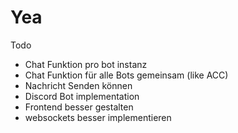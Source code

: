 # Yea

Todo

- Chat Funktion pro bot instanz
- Chat Funktion für alle Bots gemeinsam (like ACC)
- Nachricht Senden können
- Discord Bot implementation
- Frontend besser gestalten
- websockets besser implementieren
  